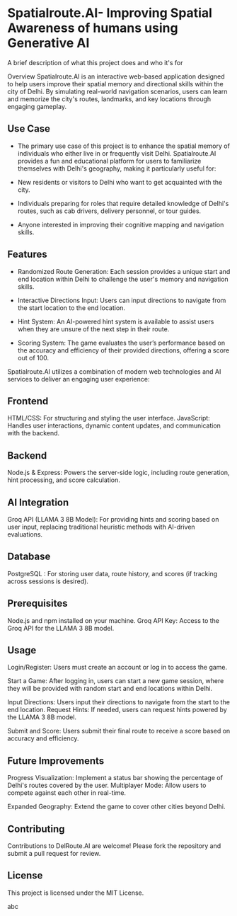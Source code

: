 # Spatialroute.AI- Improving Spatial Awareness of humans using Generative AI 

A brief description of what this project does and who it's for


Overview
Spatialroute.AI is an interactive web-based application designed to help users improve their spatial memory and directional skills within the city of Delhi. By simulating real-world navigation scenarios, users can learn and memorize the city's routes, landmarks, and key locations through engaging gameplay.

## Use Case

- The primary use case of this project is to enhance the spatial memory of individuals who either live in or frequently visit Delhi. Spatialroute.AI provides a fun and educational platform for users to familiarize themselves with Delhi's geography, making it particularly useful for:

- New residents or visitors to Delhi who want to get acquainted with the city.

- Individuals preparing for roles that require detailed knowledge of Delhi's routes, such as cab drivers, delivery personnel, or tour guides.

- Anyone interested in improving their cognitive mapping and navigation skills.

## Features

- Randomized Route Generation: Each session provides a unique start and end location within Delhi to challenge the user's memory and navigation skills.

- Interactive Directions Input: Users can input directions to navigate from the start location to the end location.

- Hint System: An AI-powered hint system is available to assist users when they are unsure of the next step in their route.

- Scoring System: The game evaluates the user’s performance based on the accuracy and efficiency of their provided directions, offering a score out of 100.

Spatialroute.AI utilizes a combination of modern web technologies and AI services to deliver an engaging user experience:

## Frontend
HTML/CSS: For structuring and styling the user interface.
JavaScript: Handles user interactions, dynamic content updates, and communication with the backend.

## Backend
Node.js & Express: Powers the server-side logic, including route generation, hint processing, and score calculation.

## AI Integration
Groq API (LLAMA 3 8B Model): For providing hints and scoring based on user input, replacing traditional heuristic methods with AI-driven evaluations.

## Database
PostgreSQL : For storing user data, route history, and scores (if tracking across sessions is desired).

## Prerequisites
Node.js and npm installed on your machine.
Groq API Key: Access to the Groq API for the LLAMA 3 8B model.

## Usage
Login/Register: Users must create an account or log in to access the game.

Start a Game: After logging in, users can start a new game session, where they will be provided with random start and end locations within Delhi.

Input Directions: Users input their directions to navigate from the start to the end location.
Request Hints: If needed, users can request hints powered by the LLAMA 3 8B model.

Submit and Score: Users submit their final route to receive a score based on accuracy and efficiency.

## Future Improvements

Progress Visualization: Implement a status bar showing the percentage of Delhi's routes covered by the user.
Multiplayer Mode: Allow users to compete against each other in real-time.

Expanded Geography: Extend the game to cover other cities beyond Delhi.

## Contributing
Contributions to DelRoute.AI are welcome! Please fork the repository and submit a pull request for review.

## License
This project is licensed under the MIT License.

abc
